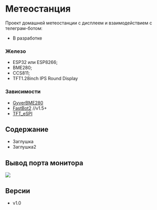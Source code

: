 # Метеостанция

Проект домашней метеостанции с дисплеем и взаимодействием с телеграм-ботом:
- В разработке

### Железо
- ESP32 или ESP8266;
- BME280;
- CCS811;
- TFT1.28inch IPS Round Display


### Зависимости
- [GyverBME280](https://github.com/GyverLibs/GyverBME280.git)
- [FastBot2](https://github.com/GyverLibs/FastBot2.git) //v1.5+
- [TFT_eSPI](https://github.com/Bodmer/TFT_eSPI.git)

<a id="docs"></a>

## Содержание
- Заглушка
- Заглушка2

<a id="screen"></a>

## Вывод порта монитора
![](https://github.com/user-attachments/assets/0518a79c-81f0-44c4-8c10-6dc93a61b02e)

<a id="versions"></a>

## Версии
- v1.0




